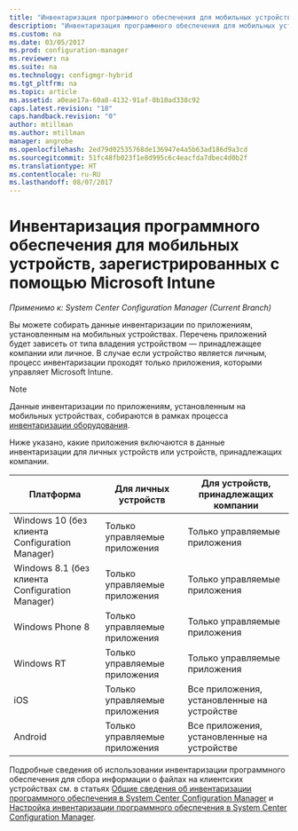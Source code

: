 ```yaml
---
title: "Инвентаризация программного обеспечения для мобильных устройств, зарегистрированных с помощью Microsoft Intune | Документация Майкрософт"
description: "Инвентаризация программного обеспечения для мобильных устройств, зарегистрированных с помощью Microsoft Intune."
ms.custom: na
ms.date: 03/05/2017
ms.prod: configuration-manager
ms.reviewer: na
ms.suite: na
ms.technology: configmgr-hybrid
ms.tgt_pltfrm: na
ms.topic: article
ms.assetid: a0eae17a-60a8-4132-91af-0b10ad338c92
caps.latest.revision: "18"
caps.handback.revision: "0"
author: mtillman
ms.author: mtillman
manager: angrobe
ms.openlocfilehash: 2ed79d02535768de136947e4a5b63ad186d9a3cd
ms.sourcegitcommit: 51fc48fb023f1e8d995c6c4eacfda7dbec4d0b2f
ms.translationtype: HT
ms.contentlocale: ru-RU
ms.lasthandoff: 08/07/2017
---
```

# <a name="software-inventory-for-mobile-devices-enrolled-with-microsoft-intune"></a>Инвентаризация программного обеспечения для мобильных устройств, зарегистрированных с помощью Microsoft Intune

*Применимо к: System Center Configuration Manager (Current Branch)*

 Вы можете собирать данные инвентаризации по приложениям, установленным на мобильных устройствах. Перечень приложений будет зависеть от типа владения устройством — принадлежащее компании или личное. В случае если устройство является личным, процесс инвентаризации проходят только приложения, которыми управляет Microsoft Intune.  

> [!NOTE]  
>  Данные инвентаризации по приложениям, установленным на мобильных устройствах, собираются в рамках процесса [инвентаризации оборудования](mobile-device-hardware-inventory-hybrid.md).  

 Ниже указано, какие приложения включаются в данные инвентаризации для личных устройств или устройств, принадлежащих компании.  

|Платформа|Для личных устройств|Для устройств, принадлежащих компании|  
|--------------|---------------------------------|--------------------------------|  
|Windows 10 (без клиента Configuration Manager)|Только управляемые приложения|Только управляемые приложения|
|Windows 8.1 (без клиента Configuration Manager)|Только управляемые приложения|Только управляемые приложения|  
|Windows Phone 8|Только управляемые приложения|Только управляемые приложения|  
|Windows RT|Только управляемые приложения|Только управляемые приложения|  
|iOS|Только управляемые приложения|Все приложения, установленные на устройстве|  
|Android|Только управляемые приложения|Все приложения, установленные на устройстве|  

Подробные сведения об использовании инвентаризации программного обеспечения для сбора информации о файлах на клиентских устройствах см. в статьях [Общие сведения об инвентаризации программного обеспечения в System Center Configuration Manager](../../core/clients/manage/inventory/introduction-to-software-inventory.md) и [Настройка инвентаризации программного обеспечения в System Center Configuration Manager](../../core/clients/manage/inventory/configure-software-inventory.md).
